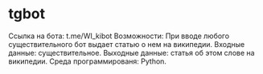 # tgbot
Ссылка на бота: t.me/WI_kibot
Возможности: При вводе любого существительного бот выдает статью о нем на википедии.
Входные данные: существительное.
Выходные данные: статья об этом слове на википедии.
Среда программированя: Python.
